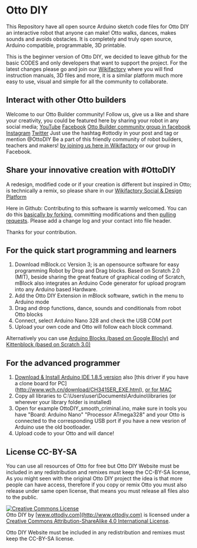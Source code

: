 # Otto DIY

This Repository have all open source Arduino sketch code files for Otto DIY an interactive robot that anyone can make!
Otto walks, dances, makes sounds and avoids obstacles. It is completely and truly open source, Arduino compatible, programmable, 3D printable.

This is the beginner version of Otto DIY, we decided to leave github for the basic CODES and only developers that want to support the project. For the latest changes please go and join our [Wikifactory](https://wikifactory.com/+OttoDIY/otto-diy) where you will find instruction manuals, 3D files and more, it is a similar platform much more easy to use, visual and simple for all the community to collaborate.

## Interact with other Otto builders

Welcome to our Otto Builder community!
Follow us, give us a like and share your creativity, you could be featured here by sharing your robot in any social media;
[YouTube](https://www.youtube.com/c/ottodiy?sub_confirmation=1)
[Facebook](https://www.facebook.com/ottodiy/)
[Otto Builder community group in facebook](https://www.facebook.com/groups/ottodiy/)
[Instagram](https://www.instagram.com/ottodiy/)
[Twitter](https://twitter.com/ottodiy)
Just use the hashtag #ottodiy in your post and tag or mention @OttoDIY
Be a part of this friendly community of robot builders, teachers and makers! [by joining us here in Wikifactory](https://wikifactory.com/invite/SW52aXRlTGluazoyMA/y3FSSTdwlvXk1KcSuFHExd5FpbREp95dgIGcIudH51M) or our group in Facebook.

## Share your innovative creation with #OttoDIY
A redesign, modified code or if your creation is different but inspired in Otto; is technically a remix, so please share in our [Wikifactory Social & Design Platform](https://wikifactory.com/+OttoDIY/projects)

Here in Github: Contributing to this software is warmly welcomed. You can do this [basically by forking](https://help.github.com/en/articles/fork-a-repo), committing modifications and then [pulling requests](https://help.github.com/en/articles/about-pull-requests). Please add a change log and your contact into file header.

Thanks for your contribution.

## For the quick start programming and learners
1. Download mBlock.cc Version 3; is an opensource software for easy programming Robot by Drop and Drag blocks. Based on Scratch 2.0 (MIT), beside sharing the great feature of graphical coding of Scratch, mBlock also integrates an Arduino Code generator for upload program into any Arduino based Hardware.
2. Add the Otto DIY Extension in mBlock software, swtich in the menu to Arduino mode
3. Drag and drop functions, dance, sounds and conditionals from robot Otto blocks
4. Connect, select Arduino Nano 328 and check the USB COM port
5. Upload your own code and Otto will follow each block command.

Alternatively you can use [Arduino Blocks (based on Google Blocly)](http://www.arduinoblocks.com/web/project/20999) and [Kittenblock (based on Scratch 3.0)](https://kittenbot-docs-en.readthedocs.io/en/latest/kittenbot/02InstallKittenblock.html) 

## For the advanced programmer
1. [Download & Install Arduino IDE 1.8.5 version](https://www.arduino.cc/en/Main/Software) also [this driver if you have a clone board for PC] (http://www.wch.cn/download/CH341SER_EXE.html), [or for MAC](http://www.wch.cn/download/CH341SER_MAC_ZIP.html)
2. Copy all libraries to C:\Users\user\Documents\Arduino\libraries (or wherever your library folder is installed)
3. Open  for example OttoDIY_smooth_criminal.ino, make sure in tools you have "Board: Arduino Nano" "Processor ATmega328" and your Otto is connected to the corresponding USB port if you have a new vesrion of Arduino use the old bootloader.
4. Upload code to your Otto and will dance!

## License CC-BY-SA
You can use all resources of Otto for free but Otto DIY Website must be included in any redistribution and remixes must keep the CC-BY-SA license, As you might seen with the original Otto DIY project the idea is that more people can have access, therefore if you copy or remix Otto you must also release under same open license, that means you must release all files also to the public.

<a rel="license" href="http://creativecommons.org/licenses/by-sa/4.0/"><img alt="Creative Commons License" style="border-width:0" src="https://i.creativecommons.org/l/by-sa/4.0/88x31.png" /></a><br /><span xmlns:dct="http://purl.org/dc/terms/" property="dct:title">Otto DIY</span> by <a xmlns:cc="http://creativecommons.org/ns#"  property="cc:attributionName"> [www.ottodiy.com](http://www.ottodiy.com) </a> is licensed under a <a rel="license" href="http://creativecommons.org/licenses/by-sa/4.0/">Creative Commons Attribution-ShareAlike 4.0 International License</a>.

Otto DIY Website must be included in any redistribution and remixes must keep the CC-BY-SA license.
